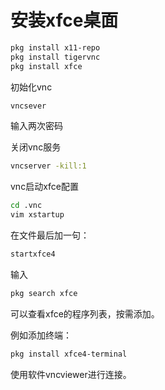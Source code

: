# 安装xfce桌面
```sh
pkg install x11-repo
pkg install tigervnc
pkg install xfce
```
初始化vnc

```sh
vncsever
```
输入两次密码

关闭vnc服务
```sh
vncserver -kill:1
```

vnc启动xfce配置

```sh
cd .vnc
vim xstartup
```

在文件最后加一句：
```sh
startxfce4
```

输入
```sh
pkg search xfce
```

可以查看xfce的程序列表，按需添加。

例如添加终端：
```sh
pkg install xfce4-terminal
```

使用软件vncviewer进行连接。
